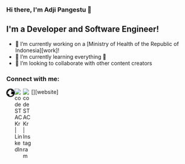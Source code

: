 ### Hi there, I'm Adji Pangestu 👋

## I'm a Developer and Software Engineer!
- 🔭  I’m currently working on a [Ministry of Health of the Republic of Indonesia][work]!
- 🌱  I’m currently learning everything 🤣
- 👯  I’m looking to collaborate with other content creators

### Connect with me:

[<img align="left" alt="codeSTACKr.com" width="22px" src="https://raw.githubusercontent.com/iconic/open-iconic/master/svg/globe.svg" />][website]
[<img align="left" alt="codeSTACKr | LinkedIn" width="22px" src="https://cdn.jsdelivr.net/npm/simple-icons@v3/icons/linkedin.svg" />][linkedin]
[<img align="left" alt="codeSTACKr | Instagram" width="22px" src="https://cdn.jsdelivr.net/npm/simple-icons@v3/icons/instagram.svg" />][instagram]

<br />

[instagram]: https://instagram.com/adjipangstu
[linkedin]: https://www.linkedin.com/in/adjipangestu/
